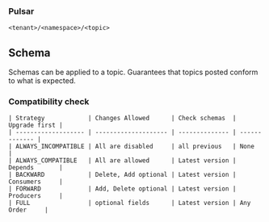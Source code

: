 
### Pulsar

`<tenant>/<namespace>/<topic>`

## Schema

Schemas can be applied to a topic. Guarantees that topics posted conform to what is expected.

### Compatibility check

    | Strategy            | Changes Allowed      | Check schemas  | Upgrade first |
    | ------------------- | -------------------- | -------------- | ------------- |
    | ALWAYS_INCOMPATIBLE | All are disabled     | all previous   | None          |
    | ALWAYS_COMPATIBLE   | All are allowed      | Latest version | Depends       |
    | BACKWARD            | Delete, Add optional | Latest version | Consumers     |
    | FORWARD             | Add, Delete optional | Latest version | Producers     |
    | FULL                | optional fields      | Latest version | Any Order     |
